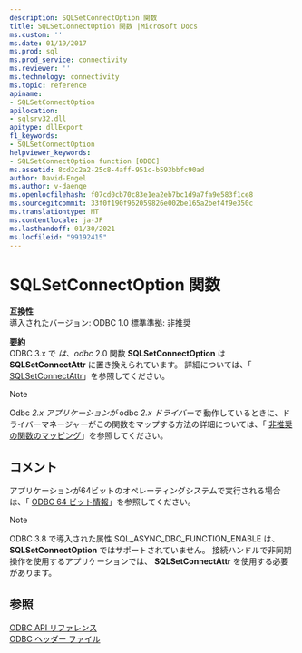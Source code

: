 ```yaml
---
description: SQLSetConnectOption 関数
title: SQLSetConnectOption 関数 |Microsoft Docs
ms.custom: ''
ms.date: 01/19/2017
ms.prod: sql
ms.prod_service: connectivity
ms.reviewer: ''
ms.technology: connectivity
ms.topic: reference
apiname:
- SQLSetConnectOption
apilocation:
- sqlsrv32.dll
apitype: dllExport
f1_keywords:
- SQLSetConnectOption
helpviewer_keywords:
- SQLSetConnectOption function [ODBC]
ms.assetid: 8cd2c2a2-25c8-4aff-951c-b593bbfc90ad
author: David-Engel
ms.author: v-daenge
ms.openlocfilehash: f07cd0cb70c83e1ea2eb7bc1d9a7fa9e583f1ce8
ms.sourcegitcommit: 33f0f190f962059826e002be165a2bef4f9e350c
ms.translationtype: MT
ms.contentlocale: ja-JP
ms.lasthandoff: 01/30/2021
ms.locfileid: "99192415"
---
```

# <a name="sqlsetconnectoption-function"></a>SQLSetConnectOption 関数
**互換性**  
 導入されたバージョン: ODBC 1.0 標準準拠: 非推奨  
  
 **要約**  
 ODBC 3.x で *は、odbc* 2.0 関数 **SQLSetConnectOption** は **SQLSetConnectAttr** に置き換えられています。 詳細については、「 [SQLSetConnectAttr](../../../odbc/reference/syntax/sqlsetconnectattr-function.md)」を参照してください。  
  
> [!NOTE]
>  Odbc *2.x アプリケーションが* odbc *2.x ドライバーで* 動作しているときに、ドライバーマネージャーがこの関数をマップする方法の詳細については、「 [非推奨の関数のマッピング](../../../odbc/reference/appendixes/mapping-deprecated-functions.md)」を参照してください。  
  
## <a name="remarks"></a>コメント  
 アプリケーションが64ビットのオペレーティングシステムで実行される場合は、「 [ODBC 64 ビット情報](../../../odbc/reference/odbc-64-bit-information.md)」を参照してください。  
  
> [!NOTE]  
>  ODBC 3.8 で導入された属性 SQL_ASYNC_DBC_FUNCTION_ENABLE は、 **SQLSetConnectOption** ではサポートされていません。 接続ハンドルで非同期操作を使用するアプリケーションでは、 **SQLSetConnectAttr** を使用する必要があります。  
  
## <a name="see-also"></a>参照  
 [ODBC API リファレンス](../../../odbc/reference/syntax/odbc-api-reference.md)   
 [ODBC ヘッダー ファイル](../../../odbc/reference/install/odbc-header-files.md)
